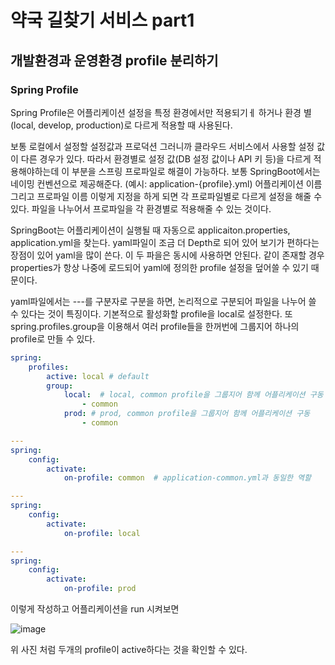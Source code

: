 # 약국 길찾기 서비스 part1
## 개발환경과 운영환경 profile 분리하기
### Spring Profile
Spring Profile은 어플리케이션 설정을 특정 환경에서만 적용되기ㅔ 하거나 환경 별(local, develop, production)로 다르게 적용할 때 사용된다.

보통 로컬에서 설정할 설정값과 프로덕션 그러니까 클라우드 서비스에서 사용할 설정 값이 다른 경우가 있다.
따라서 환경별로 설정 값(DB 설정 값이나 API 키 등)을 다르게 적용해야하는데 이 부분을 스프링 프로파일로 해결이 가능하다.
보통 SpringBoot에서는 네이밍 컨벤션으로 제공해준다. (예시: application-{profile}.yml)
어플리케이션 이름 그리고 프로파일 이름 이렇게 지정을 하게 되면 각 프로파일별로 다르게 설정을 해줄 수 있다.
파일을 나누어서 프로파일을 각 환경별로 적용해줄 수 있는 것이다.

SpringBoot는 어플리케이션이 실행될 때 자동으로 applicaiton.properties, application.yml을 찾는다.
yaml파일이 조금 더 Depth로 되어 있어 보기가 편하다는 장점이 있어 yaml을 많이 쓴다.
이 두 파을은 동시에 사용하면 안된다.
같이 존재할 경우 properties가 항상 나중에 로드되어 yaml에 정의한 profile 설정을 덮어쓸 수 있기 때문이다.

yaml파일에서는 ---를 구분자로 구분을 하면, 논리적으로 구분되어 파일을 나누어 쓸 수 있다는 것이 특징이다.
기본적으로 활성화할 profile을 local로 설정한다.
또 spring.profiles.group을 이용해서 여러 profile들을 한꺼번에 그룹지어 하나의 profile로 만들 수 있다.

```yml
spring:
    profiles:
        active: local # default
        group:
            local:  # local, common profile을 그룹지어 함께 어플리케이션 구동
                - common
            prod: # prod, common profile을 그룹지어 함께 어플리케이션 구동
                - common

---
spring:
    config:
        activate:
            on-profile: common  # application-common.yml과 동일한 역할

---
spring:
    config:
        activate:
            on-profile: local

---
spring:
    config:
        activate:
            on-profile: prod

```

이렇게 작성하고 어플리케이션을 run 시켜보면

![image](https://github.com/user-attachments/assets/3a37eac4-d203-47d2-8f0f-d4fae4a5d75e)

위 사진 처럼 두개의 profile이 active하다는 것을 확인할 수 있다.
